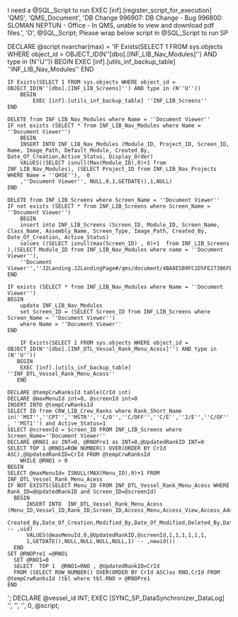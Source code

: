 I need a @SQL_Script to run 
EXEC [inf].[register_script_for_execution] 
    'QMS', 
    'QMS_Document', 
    'DB Change 996907: DB Change - Bug 996800: SLOMAN NEPTUN - Office - In QMS, unable to view and download pdf files.', 
    'O', 
    @SQL_Script;
	Please wrap below script in @SQL_Script to run SP 

DECLARE @script nvarchar(max) = 'IF Exists(SELECT 1 FROM sys.objects WHERE object_id = OBJECT_ID(N''[dbo].[INF_LIB_Nav_Modules]'') AND type in (N''U''))
		BEGIN
			EXEC [inf].[utils_inf_backup_table] ''INF_LIB_Nav_Modules''
	END

	IF Exists(SELECT 1 FROM sys.objects WHERE object_id = OBJECT_ID(N''[dbo].[INF_LIB_Screens]'') AND type in (N''U''))
        BEGIN
			EXEC [inf].[utils_inf_backup_table] ''INF_LIB_Screens''
    END

	DELETE from INF_LIB_Nav_Modules where Name = ''Document Viewer''
	IF not exists (SELECT * from INF_LIB_Nav_Modules where Name = ''Document Viewer'')
		BEGIN
        INSERT INTO INF_LIB_Nav_Modules (Module_ID, Project_ID, Screen_ID, Name, Image_Path, Default_Module, Created_By, Date_Of_Creation,Active_Status, Display_Order)
        VALUES((SELECT isnull(Max(Module_ID),0)+1 from INF_LIB_Nav_Modules), (SELECT Project_ID from INF_LIB_Nav_Projects WHERE Name = ''QHSE''),  0
        ,''Document Viewer'', NULL,0,1,GETDATE(),1,NULL)
	END
	
	DELETE from INF_LIB_Screens where Screen_Name = ''Document Viewer''
	IF not exists (SELECT * from INF_LIB_Screens where Screen_Name = ''Document Viewer'')
		BEGIN
        insert into INF_LIB_Screens (Screen_ID, Module_ID, Screen_Name, Class_Name, Assembly_Name, Screen_Type, Image_Path, Created_By, Date_Of_Creation, Active_Status)
        values ((SELECT isnull(max(Screen_ID) , 0)+1  from INF_LIB_Screens ),(SELECT Module_ID from INF_LIB_Nav_Modules where name = ''Document Viewer''),
        ''Document Viewer'',''J2Landing.J2LandingPage#/qms/document/4BA8E5B9FC1D5FE27386FEC9DD25D391'',''J2Landing'',2,NULL,1,GETDATE(),1)
	END

	IF exists (SELECT * from INF_LIB_Nav_Modules where Name = ''Document Viewer'')
    BEGIN
		update INF_LIB_Nav_Modules
		set Screen_ID = (SELECT Screen_ID from INF_LIB_Screens where Screen_Name = ''Document Viewer'')
		where Name = ''Document Viewer''
    END

	    IF Exists(SELECT 1 FROM sys.objects WHERE object_id = OBJECT_ID(N''[dbo].[INF_DTL_Vessel_Rank_Menu_Acess]'') AND type in (N''U''))
       BEGIN
		EXEC [inf].[utils_inf_backup_table] ''INF_DTL_Vessel_Rank_Menu_Acess''
       END
	
	DECLARE @tempCrwRanksId table(CrId int)
    DECLARE @maxMenuId int=0, @screenId int=0
    INSERT INTO @tempCrwRanksId
    SELECT ID from CRW_LIB_Crew_Ranks where Rank_Short_Name in(''MST'',''CPT'',''MSTR'',''C/O'',''C/OFF'',''C/E'',''2/E'',''C/OF'' , ''MST1'') and Active_Status=1
    SELECT @screenId = Screen_ID FROM INF_LIB_Screens where Screen_Name=''Document Viewer''
    DECLARE @RNO1 as INT=0, @RNOPre1 as INT=0,@UpdatedRankID INT=0
    SELECT TOP 1 @RNO1=ROW_NUMBER() OVER(ORDER BY CrId ASC),@UpdatedRankID=CrId FROM @tempCrwRanksId
        WHILE @RNO1 > 0
    BEGIN
    SELECT @maxMenuId= ISNULL(MAX(Menu_ID),0)+1 FROM INF_DTL_Vessel_Rank_Menu_Acess
    IF NOT EXISTS(SELECT Menu_ID FROM INF_DTL_Vessel_Rank_Menu_Acess WHERE Rank_ID=@UpdatedRankID and Screen_ID=@screenId)
      BEGIN
          INSERT INTO  INF_DTL_Vessel_Rank_Menu_Acess (Menu_ID,Vessel_ID,Rank_ID,Screen_ID,Access_Menu,Access_View,Access_Add,Access_Edit,Access_Delete,Access_Approve,
          Created_By,Date_Of_Creation,Modified_By,Date_Of_Modified,Deleted_By,Date_Of_Deleted,Active_Status) -- ,uid)
          VALUES(@maxMenuId,0,@UpdatedRankID,@screenId,1,1,1,1,1,1,
          1,GETDATE(),NULL,NULL,NULL,NULL,1) -- ,newid())
      END
    SET @RNOPre1 =@RNO1
      SET @RNO1=0
      SELECT  TOP 1  @RNO1=RNO , @UpdatedRankID=CrId
      FROM (SELECT ROW_NUMBER() OVER(ORDER BY CrId ASC)as RNO,CrId FROM @tempCrwRanksId )tbl where tbl.RNO > @RNOPre1
    END
';
DECLARE @vessel_id INT;
EXEC [SYNC_SP_DataSynchronizer_DataLog] '', '', '', 0, @script;
